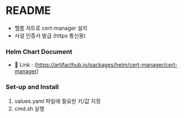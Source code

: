 # README

- 헬름 차트로 cert-manager 설치
- 사설 인증서 발급 (https 통신용)

### Helm Chart Document

- 🔗 Link : (https://artifacthub.io/packages/helm/cert-manager/cert-manager)

### Set-up and Install

1. values.yaml 파일에 필요한 키/값 지정
2. cmd.sh 실행
